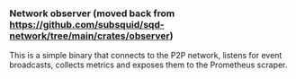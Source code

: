 ### Network observer (moved back from https://github.com/subsquid/sqd-network/tree/main/crates/observer)
This is a simple binary that connects to the P2P network, listens for event broadcasts, collects metrics and exposes them
to the Prometheus scraper.

